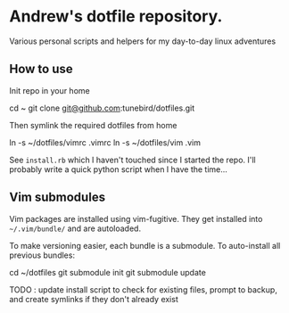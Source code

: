 # Andrew's dotfile repository.

Various personal scripts and helpers for my day-to-day linux adventures

## How to use

Init repo in your home

  cd ~
  git clone git@github.com:tunebird/dotfiles.git

Then symlink the required dotfiles from home

  ln -s ~/dotfiles/vimrc .vimrc
  ln -s ~/dotfiles/vim .vim

See `install.rb` which I haven't touched since I started the repo.
I'll probably write a quick python script when I have the time...

## Vim submodules

Vim packages are installed using vim-fugitive. They get installed into
`~/.vim/bundle/` and are autoloaded.

To make versioning easier, each bundle is a submodule. To auto-install
all previous bundles:

  cd ~/dotfiles
  git submodule init
  git submodule update

TODO : update install script to check for existing files, prompt to backup, and create symlinks if they don't already exist
